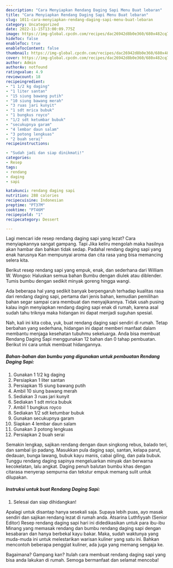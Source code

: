 ```yaml
---
description: "Cara Menyiapkan Rendang Daging Sapi Menu Buat lebaran"
title: "Cara Menyiapkan Rendang Daging Sapi Menu Buat lebaran"
slug: 1011-cara-menyiapkan-rendang-daging-sapi-menu-buat-lebaran
category: Uncategorized
date: 2022-11-15T13:00:09.775Z
image: https://img-global.cpcdn.com/recipes/dac26942d8b0e360/680x482cq70/rendang-daging-sapi-foto-resep-utama.jpg
hideToc: false
enableToc: true
enableTocContent: false
thumbnail: https://img-global.cpcdn.com/recipes/dac26942d8b0e360/680x482cq70/rendang-daging-sapi-foto-resep-utama.jpg
cover: https://img-global.cpcdn.com/recipes/dac26942d8b0e360/680x482cq70/rendang-daging-sapi-foto-resep-utama.jpg
author: Admin
authorAv: notfound
ratingvalue: 4.9
reviewcount: 18
recipeingredient:
- "1 1/2 kg daging"
- "1 liter santan"
- "15 siung bawang putih"
- "10 siung bawang merah"
- "3 ruas jari kunyit"
- "1 sdt mrica bubuk"
- "1 bungkus royco"
- "1/2 sdt ketumbar bubuk"
- "secukupnya garam"
- "4 lembar daun salam"
- "3 potong lengkuas"
- "2 buah serai"
recipeinstructions:

- "Sudah jadi dan siap dinikmati!"
categories:
- Resep
tags:
- rendang
- daging
- sapi

katakunci: rendang daging sapi 
nutrition: 288 calories
recipecuisine: Indonesian
preptime: "PT37M"
cooktime: "PT46M"
recipeyield: "1"
recipecategory: Dessert

---
```



Lagi mencari ide resep rendang daging sapi yang lezat? Cara menyiapkannya sangat gampang. Tapi Jika keliru mengolah maka hasilnya akan hambar dan bahkan tidak sedap. Padahal rendang daging sapi yang enak harusnya Kan mempunyai aroma dan cita rasa yang bisa memancing selera kita.


Berikut resep rendang sapi yang empuk, enak, dan sederhana dari William W. Wongso: Haluskan semua bahan Bumbu dengan diulek atau diblender. Tumis bumbu dengan sedikit minyak goreng hingga wangi.

Ada beberapa hal yang sedikit banyak berpengaruh terhadap kualitas rasa dari rendang daging sapi, pertama dari jenis bahan, kemudian pemilihan bahan segar sampai cara membuat dan menyajikannya. Tidak usah pusing kalau ingin menyiapkan rendang daging sapi enak di rumah, karena asal sudah tahu triknya maka hidangan ini dapat menjadi suguhan spesial.


Nah, kali ini kita coba, yuk, buat rendang daging sapi sendiri di rumah. Tetap berbahan yang sederhana, hidangan ini dapat memberi manfaat dalam membantu menjaga kesehatan tubuhmu sekeluarga. Anda bisa membuat Rendang Daging Sapi menggunakan 12 bahan dan 0 tahap pembuatan. Berikut ini cara untuk membuat hidangannya.

<!--inarticleads1-->

##### Bahan-bahan dan bumbu yang digunakan untuk pembuatan Rendang Daging Sapi:

1. Gunakan 1 1/2 kg daging
1. Persiapkan 1 liter santan
1. Persiapkan 15 siung bawang putih
1. Ambil 10 siung bawang merah
1. Sediakan 3 ruas jari kunyit
1. Sediakan 1 sdt mrica bubuk
1. Ambil 1 bungkus royco
1. Sediakan 1/2 sdt ketumbar bubuk
1. Gunakan secukupnya garam
1. Siapkan 4 lembar daun salam
1. Gunakan 3 potong lengkuas
1. Persiapkan 2 buah serai


Semakin lengkap, sajikan rendang dengan daun singkong rebus, balado teri, dan sambal ijo padang. Masukkan pula daging sapi, santan, kelapa parut, dedauan, bunga lawang, bubuk kayu manis, cabai giling, dan pala bubuk. Tunggu rendang daging sapinya mengeluarkan minyak dan berwarna kecokelatan, lalu angkat. Daging penuh balutan bumbu khas dengan citarasa menyerap sempurna dan tekstur empuk memang sulit untuk dilupakan. 

<!--inarticleads2-->

##### Instruksi untuk buat Rendang Daging Sapi:


1. Selesai dan siap dihidangkan!

Apalagi untuk disantap hanya sesekali saja. Supaya lebih puas, ayo masak sendiri dan sajikan rendang lezat di rumah anda. Atsarina Luthfiyyah (Senior Editor) Resep rendang daging sapi hari ini didedikasikan untuk para ibu-ibu Minang yang memasak rendang dan bumbu rendang daging sapi dengan kesabaran dan hanya berbekal kayu bakar. Maka, sudah waktunya yang muda-muda ini untuk melestarikan warisan kuliner yang satu ini. Bahkan mencontoh beberapa penggiat kuliner, ada juga yang memang sengaja ke. 

Bagaimana? Gampang kan? Itulah cara membuat rendang daging sapi yang bisa anda lakukan di rumah. Semoga bermanfaat dan selamat mencoba!
